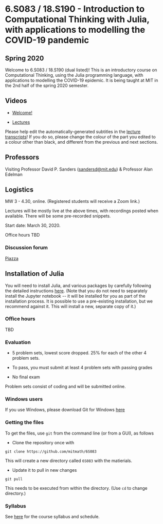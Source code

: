 # 6.S083 / 18.S190 - Introduction to Computational Thinking with Julia, with applications to modelling the COVID-19 pandemic

## Spring 2020

Welcome to 6.S083 / 18.S190 (dual listed)! This is an introductory course on Computational Thinking, using the Julia programming language, with applications to modelling the COVID-19 epidemic.
It is being taught at MIT in the 2nd half of the spring 2020 semester.

## Videos

- [Welcome!][video:welcome]

[video:welcome]:https://video.odl.mit.edu/videos/25acbf684dbd4fb18caa694dc1e9cb4a

- [Lectures](https://video.odl.mit.edu/collections/8b682578863c4c8a9e0afae35abc2630)


Please help edit the automatically-generated subtitles in the [lecture transcripts](https://drive.google.com/drive/folders/1ekXz8x78qnq3G-_MhOh6CYgFDbL2G6Vz)!
If you do so, please change the colour of the part you edited to a colour other than black, and different from the previous and next sections.

## Professors
Visiting Professor David P. Sanders ([sandersd@mit.edu](mailto:sandersd@mit.edu)) & Professor Alan Edelman

## Logistics
MW 3 - 4.30, online. (Registered students will receive a Zoom link.)

Lectures will be mostly live at the above times, with recordings posted when available. There will be some pre-recorded snippets.

Start date: March 30, 2020.

Office hours TBD

### Discussion forum
[Piazza](http://piazza.com/mit/spring2020/6s083)

## Installation of  Julia
You will need to install Julia, and various packages by carefully following the detailed instructions [here](installation.md).
(Note that you do not need to separately install the Jupyter notebook -- it will be installed for you as part of the installation process. It is possible to use a pre-existing installation, but we recommend against it. This will install a new, separate copy of it.)



### Office hours
TBD

### Evaluation

*   5 problem sets, lowest score dropped. 25% for each of the other 4 problem sets.

*   To pass, you must submit at least 4 problem sets with passing grades

*   No final exam

Problem sets consist of coding and will be submitted online.



### Windows users

If you use Windows, please download Git for Windows [here](https://gitforwindows.org)

### Getting the files

To get the files, use `git` from the command line (or from a GUI), as follows

- Clone the repository once with
```
git clone https://github.com/mitmath/6S083
```
This will create a new directory called `6S083` with the matierials.


- Update it to pull in new changes
```
git pull
```
This needs to be executed from within the directory. (Use `cd` to change directory.)

### Syllabus
See [here](syllabus.md) for the course syllabus and schedule.
